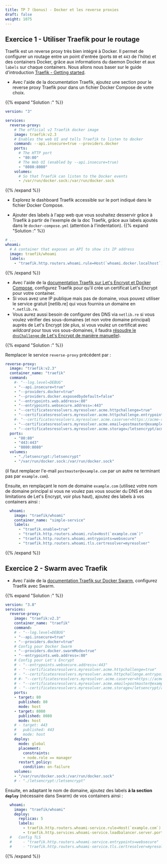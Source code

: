 ```yaml
---
title: TP 7 (bonus) - Docker et les reverse proxies
draft: false
weight: 1075
---
```


## Exercice 1 - Utiliser Traefik pour le routage

Traefik est un reverse proxy très bien intégré à Docker. Il permet de configurer un routage entre un point d'entrée (ports `80` et `443` de l'hôte) et des containers Docker, grâce aux informations du daemon Docker et aux `labels` sur chaque containers.
Nous allons nous baser sur le guide d'introduction [Traefik - Getting started](https://doc.traefik.io/traefik/getting-started/quick-start/).

- Avec l'aide de la documentation Traefik, ajoutez une section pour le reverse proxy Traefik pour dans un fichier Docker Compose de votre choix.

{{% expand "Solution :" %}}
 <!-- {linenos=table,hl_lines=[8,"15-17"],linenostart=199} -->

```yaml
version: "3"

services:
  reverse-proxy:
    # The official v2 Traefik docker image
    image: traefik:v2.3
    # Enables the web UI and tells Traefik to listen to docker
    command: --api.insecure=true --providers.docker
    ports:
      # The HTTP port
      - "80:80"
      # The Web UI (enabled by --api.insecure=true)
      - "8080:8080"
    volumes:
      # So that Traefik can listen to the Docker events
      - /var/run/docker.sock:/var/run/docker.sock
```

{{% /expand %}}

- Explorez le dashboard Traefik accessible sur le port indiqué dans le fichier Docker Compose.

- Ajouter des labels à l'app web que vous souhaitez desservir grâce à Traefik à partir de l'exemple de la doc Traefik, grâce aux labels ajoutés dans le `docker-compose.yml` (attention à l'indentation).
  {{% expand "Solution :" %}}

```yaml
# ...
whoami:
  # A container that exposes an API to show its IP address
  image: traefik/whoami
  labels:
    - "traefik.http.routers.whoami.rule=Host(`whoami.docker.localhost`)"
```

{{% /expand %}}

- Avec l'aide de la [documentation Traefik sur Let's Encrypt et Docker Compose](https://doc.traefik.io/traefik/user-guides/docker-compose/acme-http/), configurez Traefik pour qu'il crée un certificat Let's Encrypt pour votre container.
- Si vous avez une IP publique mais pas de domaine, vous pouvez utiliser le service gratuit [netlib.re] qui vous fournira un domaine en `*.netlib.re`.
- Vous aurez aussi besoin de configurer des DNS via `netlib.re` si vous voulez vérifier des sous-domaines (et non votre domaine principal) auprès de Let's Encrypt (de plus, si vous voulez un certificat avec *wildcard* pour tous vos sous-domaines, il faudra [résoudre le `dnsChallenge` de Let's Encrypt de manière manuelle](https://doc.traefik.io/traefik/https/acme/#dnschallenge)).

{{% expand "Solution :" %}}

Remplacer le service `reverse-proxy` précédent par :
 <!-- {linenos=table,hl_lines=[8,"15-17"],linenostart=199} -->

```yaml
reverse-proxy:
  image: "traefik:v2.3"
  container_name: "traefik"
  command:
    #- "--log.level=DEBUG"
    - "--api.insecure=true"
    - "--providers.docker=true"
    - "--providers.docker.exposedbydefault=false"
    - "--entrypoints.web.address=:80"
    - "--entrypoints.websecure.address=:443"
    - "--certificatesresolvers.myresolver.acme.httpchallenge=true"
    - "--certificatesresolvers.myresolver.acme.httpchallenge.entrypoint=web"
    #- "--certificatesresolvers.myresolver.acme.caserver=https://acme-staging-v02.api.letsencrypt.org/directory"
    - "--certificatesresolvers.myresolver.acme.email=postmaster@example.com"
    - "--certificatesresolvers.myresolver.acme.storage=/letsencrypt/acme.json"
  ports:
    - "80:80"
    - "443:443"
    - "8080:8080"
  volumes:
    - "./letsencrypt:/letsencrypt"
    - "/var/run/docker.sock:/var/run/docker.sock"
```

(il faut remplacer l'e-mail `postmaster@example.com` par un autre ne terminant pas par `example.com`).

Ensuite, en remplaçant le nom de domaine `example.com` (utilisez votre nom de domaine principal si vous ne voulez pas vous soucier du DNS et des limitations de Let's Encrypt, voir plus haut), ajoutez des labels à vos containers ainsi :
```yaml
  whoami:
    image: "traefik/whoami"
    container_name: "simple-service"
    labels:
      - "traefik.enable=true"
      - "traefik.http.routers.whoami.rule=Host(`example.com`)"
      - "traefik.http.routers.whoami.entrypoints=websecure"
      - "traefik.http.routers.whoami.tls.certresolver=myresolver"
```

{{% /expand %}}

## Exercice 2 - Swarm avec Traefik

- Avec l'aide de la [documentation Traefik sur Docker Swarm](https://doc.traefik.io/traefik/routing/providers/docker/#configuration-examples), configurez Traefik avec Swarm.

{{% expand "Solution :" %}}
 <!-- {linenos=table,hl_lines=[8,"15-17"],linenostart=199} -->

```yaml
version: "3.8"
services:
  reverse-proxy:
    image: "traefik:v2.3"
    container_name: "traefik"
    command:
    # - "--log.level=DEBUG"
    - "--api.insecure=true"
    - "--providers.docker=true"
    # Config pour Docker Swarm
    - "--providers.docker.swarmMode=true"
    - "--entrypoints.web.address=:80"
    # Config pour Let's Encrypt
    # - "--entrypoints.websecure.address=:443"
    # - "--certificatesresolvers.myresolver.acme.httpchallenge=true"
    # - "--certificatesresolvers.myresolver.acme.httpchallenge.entrypoint=web"
    # #- "--certificatesresolvers.myresolver.acme.caserver=https://acme-staging-v02.api.letsencrypt.org/directory"
    # - "--certificatesresolvers.myresolver.acme.email=postmaster@example.com"
    # - "--certificatesresolvers.myresolver.acme.storage=/letsencrypt/acme.json"
    ports:
    - target: 80
      published: 80
      mode: host
    - target: 8080
      published: 8080
      mode: host
    # - target: 443
    #   published: 443
    #   mode: host
    deploy:
      mode: global
      placement:
        constraints:
        - node.role == manager
      restart_policy:
        condition: on-failure
    volumes:
    - "/var/run/docker.sock:/var/run/docker.sock"
    # - "./letsencrypt:/letsencrypt"
```


Ensuite, en adaptant le nom de domaine, ajoutez des labels  **à la section `deploy`** (nécessaire dans Swarm) de vos containers ainsi :

 <!-- {linenos=table,hl_lines=[8,"15-17"],linenostart=199} -->
```yaml
  whoami:
    image: "traefik/whoami"
    deploy:
      replicas: 5
      labels:
        - traefik.http.routers.whoami-service.rule=Host(`example.com`)
        - traefik.http.services.whoami-service.loadbalancer.server.port=80
  #   Config TLS
  #     - "traefik.http.routers.whoami-service.entrypoints=websecure"
  #     - "traefik.http.routers.whoami-service.tls.certresolver=myresolver"
```

{{% /expand %}}

<!-- - Si vous avez une IP publique mais pas de domaine, vous pouvez utiliser le service gratuit [netlib.re] qui vous fournira un domaine en `*.netlib.re`.
- Vous aurez aussi besoin de configurer des DNS via `netlib.re` si vous voulez vérifier des sous-domaines (et non votre domaine principal) auprès de Let's Encrypt (de plus, si vous voulez un certificat avec *wildcard* pour tous vos sous-domaines, il faudra [résoudre le `dnsChallenge` de Let's Encrypt de manière manuelle](https://doc.traefik.io/traefik/https/acme/#dnschallenge)). -->
